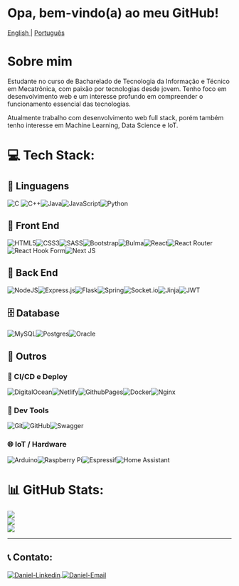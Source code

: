 # Opa, bem-vindo(a) ao meu GitHub!

<a href="README_en.md">
English
</a>
|
<a href="README.md">
Português
</a>

# Sobre mim

Estudante no curso de Bacharelado de Tecnologia da Informação e Técnico em Mecatrônica, com paixão por tecnologias desde jovem. Tenho foco em desenvolvimento web e um interesse profundo em compreender o funcionamento essencial das tecnologias.

Atualmente trabalho com desenvolvimento web full stack, porém também tenho interesse em Machine Learning, Data Science e IoT.

# 💻 Tech Stack:
## 🧠 Linguagens
![C](https://img.shields.io/badge/c-%2300599C.svg?style=for-the-badge&logo=c&logoColor=white) ![C++](https://img.shields.io/badge/c++-%2300599C.svg?style=for-the-badge&logo=c%2B%2B&logoColor=white)![Java](https://img.shields.io/badge/java-%23ED8B00.svg?style=for-the-badge&logo=openjdk&logoColor=white)![JavaScript](https://img.shields.io/badge/javascript-%23323330.svg?style=for-the-badge&logo=javascript&logoColor=%23F7DF1E)![Python](https://img.shields.io/badge/python-3670A0?style=for-the-badge&logo=python&logoColor=ffdd54)

## 🎨 Front End
![HTML5](https://img.shields.io/badge/html5-%23E34F26.svg?style=for-the-badge&logo=html5&logoColor=white)![CSS3](https://img.shields.io/badge/css3-%231572B6.svg?style=for-the-badge&logo=css3&logoColor=white)![SASS](https://img.shields.io/badge/SASS-hotpink.svg?style=for-the-badge&logo=SASS&logoColor=white)![Bootstrap](https://img.shields.io/badge/bootstrap-%238511FA.svg?style=for-the-badge&logo=bootstrap&logoColor=white)![Bulma](https://img.shields.io/badge/bulma-00D0B1?style=for-the-badge&logo=bulma&logoColor=white)![React](https://img.shields.io/badge/react-%2320232a.svg?style=for-the-badge&logo=react&logoColor=%2361DAFB)![React Router](https://img.shields.io/badge/React_Router-CA4245?style=for-the-badge&logo=react-router&logoColor=white)![React Hook Form](https://img.shields.io/badge/React%20Hook%20Form-%23EC5990.svg?style=for-the-badge&logo=reacthookform&logoColor=white)![Next JS](https://img.shields.io/badge/Next-black?style=for-the-badge&logo=next.js&logoColor=white)

## 🔧 Back End
![NodeJS](https://img.shields.io/badge/node.js-6DA55F?style=for-the-badge&logo=node.js&logoColor=white)![Express.js](https://img.shields.io/badge/express.js-%23404d59.svg?style=for-the-badge&logo=express&logoColor=%2361DAFB)![Flask](https://img.shields.io/badge/flask-%23000.svg?style=for-the-badge&logo=flask&logoColor=white)![Spring](https://img.shields.io/badge/spring-%236DB33F.svg?style=for-the-badge&logo=spring&logoColor=white)![Socket.io](https://img.shields.io/badge/Socket.io-black?style=for-the-badge&logo=socket.io&badgeColor=010101)![Jinja](https://img.shields.io/badge/jinja-white.svg?style=for-the-badge&logo=jinja&logoColor=black)![JWT](https://img.shields.io/badge/JWT-black?style=for-the-badge&logo=JSON%20web%20tokens)

## 🗄️ Database
![MySQL](https://img.shields.io/badge/mysql-4479A1.svg?style=for-the-badge&logo=mysql&logoColor=white)![Postgres](https://img.shields.io/badge/postgres-%23316192.svg?style=for-the-badge&logo=postgresql&logoColor=white)![Oracle](https://img.shields.io/badge/Oracle-F80000?style=for-the-badge&logo=oracle&logoColor=white)

## 🧰 Outros

### 🚀 CI/CD e Deploy
![DigitalOcean](https://img.shields.io/badge/DigitalOcean-%230167ff.svg?style=for-the-badge&logo=digitalOcean&logoColor=white)![Netlify](https://img.shields.io/badge/netlify-%23000000.svg?style=for-the-badge&logo=netlify&logoColor=#00C7B7)![GithubPages](https://img.shields.io/badge/github%20pages-121013?style=for-the-badge&logo=github&logoColor=white)![Docker](https://img.shields.io/badge/docker-%230db7ed.svg?style=for-the-badge&logo=docker&logoColor=white)![Nginx](https://img.shields.io/badge/nginx-%23009639.svg?style=for-the-badge&logo=nginx&logoColor=white)

### 🧪 Dev Tools
![Git](https://img.shields.io/badge/git-%23F05033.svg?style=for-the-badge&logo=git&logoColor=white)![GitHub](https://img.shields.io/badge/github-%23121011.svg?style=for-the-badge&logo=github&logoColor=white)![Swagger](https://img.shields.io/badge/-Swagger-%23Clojure?style=for-the-badge&logo=swagger&logoColor=white)

### 🌐 IoT / Hardware
![Arduino](https://img.shields.io/badge/-Arduino-00979D?style=for-the-badge&logo=Arduino&logoColor=white)![Raspberry Pi](https://img.shields.io/badge/-RaspberryPi-C51A4A?style=for-the-badge&logo=Raspberry-Pi)![Espressif](https://img.shields.io/badge/espressif-E7352C.svg?style=for-the-badge&logo=espressif&logoColor=white)![Home Assistant](https://img.shields.io/badge/home%20assistant-%2341BDF5.svg?style=for-the-badge&logo=home-assistant&logoColor=white)

# 📊 GitHub Stats:
![](https://github-readme-stats.vercel.app/api?username=danluan&theme=dark&hide_border=false&include_all_commits=false&count_private=true)<br/>
![](https://github-readme-streak-stats.herokuapp.com/?user=danluan&theme=dark&hide_border=false)<br/>
![](https://github-readme-stats.vercel.app/api/top-langs/?username=danluan&theme=dark&hide_border=false&include_all_commits=true&count_private=true&layout=compact&hide=jupyter%20notebook&langs_count=8)

---

## 📞 Contato:

<div style="display: inline_block" >
<a href="https://www.linkedin.com/in/danluan/" target="_blank">
        <img align="center" alt="Daniel-Linkedin" src="https://img.shields.io/badge//danluan-0077B5?style=for-the-badge&logo=linkedin&logoColor=white">
    </a>
    <a href="mailto:danielluanlourencol@gmail.com" target="_blank">
    <img align="center" alt="Daniel-Email" src="https://img.shields.io/badge/danielluanlourencol@gmail.com-D14836?style=for-the-badge&logo=gmail&logoColor=white">
    </a>
    
</div>
